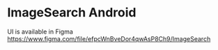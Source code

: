# ImageSearch Android

UI is available in Figma
https://www.figma.com/file/efpcWnBveDor4qwAsP8Ch9/ImageSearch
